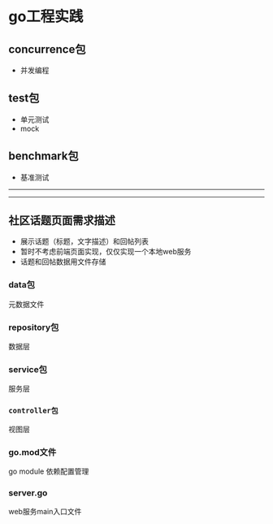 # go工程实践

## concurrence包
* 并发编程

## test包
* 单元测试 
* mock

## benchmark包
* 基准测试

---
---
## 社区话题页面需求描述
* 展示话题（标题，文字描述）和回帖列表
* 暂时不考虑前端页面实现，仅仅实现一个本地web服务
* 话题和回帖数据用文件存储
### data包
元数据文件
### repository包
数据层
### service包
服务层
### `controller包`
视图层
### go.mod文件
go module 依赖配置管理
### server.go
web服务main入口文件